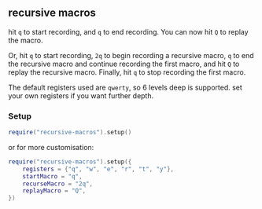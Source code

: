 recursive macros
----------------

hit `q` to start recording, and `q` to end recording.
You can now hit `Q` to replay the macro.

Or, hit `q` to start recording, `2q` to begin recording a recursive macro,
`q` to end the recursive macro and continue recording the first macro,
and hit `Q` to replay the recursive macro. Finally, hit `q` to stop recording
the first macro.

The default registers used are `qwerty`, so 6 levels deep is supported. set your own registers if you want further depth.

### Setup

```lua
require("recursive-macros").setup()
```

or for more customisation:

```lua
require("recursive-macros").setup({
    registers = {"q", "w", "e", "r", "t", "y"},
    startMacro = "q",
    recurseMacro = "2q",
    replayMacro = "Q",
})
```


